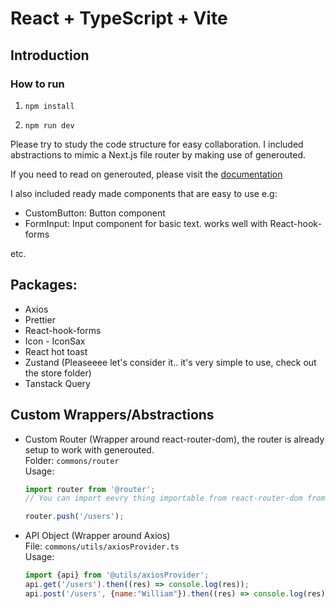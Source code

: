 # React + TypeScript + Vite

## Introduction

### How to run

1. ```npm install```

2. ```npm run dev```


Please try to study the code structure for easy collaboration.
I included abstractions to mimic a Next.js file router by making use of generouted.

If you need to read on generouted, please visit the [documentation](https://github.com/oedotme/generouted)

I also included ready made components that are easy to use e.g:

- CustomButton: Button component
- FormInput: Input component for basic text. works well with React-hook-forms

etc.

## Packages:
- Axios
- Prettier
- React-hook-forms
- Icon -  IconSax
- React hot toast
- Zustand (Pleaseeee let's consider it.. it's very simple to use, check out the store folder)
- Tanstack Query

## Custom Wrappers/Abstractions
- Custom Router (Wrapper around react-router-dom), the router is already setup to work with generouted. <br>Folder: ```commons/router```
  <br> Usage:
  ```jsx
  import router from '@router';
  // You can import eevry thing importable from react-router-dom from "@router"
  
  router.push('/users');
  ```
- API Object (Wrapper around Axios) <br>File: ```commons/utils/axiosProvider.ts```
  <br>Usage:
  ```jsx
  import {api} from '@utils/axiosProvider';
  api.get('/users').then((res) => console.log(res));
  api.post('/users', {name:"William"}).then((res) => console.log(res));
  ```





